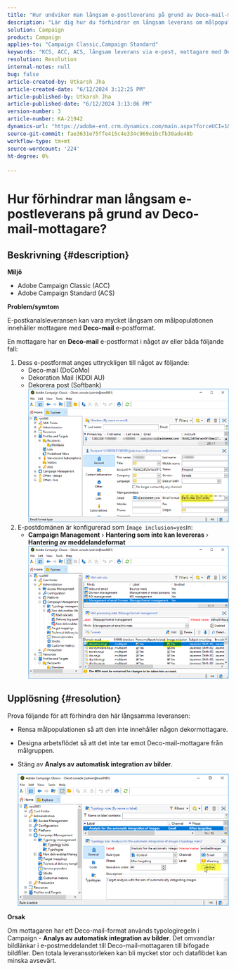```yaml
---
title: "Hur undviker man långsam e-postleverans på grund av Deco-mail-mottagare?"
description: "Lär dig hur du förhindrar en långsam leverans om målpopulationen innehåller mottagare med Deco-mail-format."
solution: Campaign
product: Campaign
applies-to: "Campaign Classic,Campaign Standard"
keywords: "KCS, ACC, ACS, långsam leverans via e-post, mottagare med Deco-mail-format, Performance, Thoutput"
resolution: Resolution
internal-notes: null
bug: false
article-created-by: Utkarsh Jha
article-created-date: "6/12/2024 3:12:25 PM"
article-published-by: Utkarsh Jha
article-published-date: "6/12/2024 3:13:06 PM"
version-number: 3
article-number: KA-21942
dynamics-url: "https://adobe-ent.crm.dynamics.com/main.aspx?forceUCI=1&pagetype=entityrecord&etn=knowledgearticle&id=51331929-ce28-ef11-840a-00224808decd"
source-git-commit: fae3631e75ffe415c4e334c969e1bcfb30ade48b
workflow-type: tm+mt
source-wordcount: '224'
ht-degree: 0%

---
```


# Hur förhindrar man långsam e-postleverans på grund av Deco-mail-mottagare?

## Beskrivning {#description}


<b>Miljö</b>

- Adobe Campaign Classic (ACC)
- Adobe Campaign Standard (ACS)


<b>Problem/symtom</b>

E-postkanalsleveransen kan vara mycket långsam om målpopulationen innehåller mottagare med <b>Deco-mail</b> e-postformat.

En mottagare har en <b>Deco-mail</b> e-postformat i något av eller båda följande fall:

1. Dess e-postformat anges uttryckligen till något av följande:
   - Deco-mail (DoCoMo)
   - Dekoration Mail (KDDI AU)
   - Dekorera post (Softbank)         ![](assets/___54331929-ce28-ef11-840a-00224808decd___.png)
2. E-postdomänen är konfigurerad som `Image inclusion=yes`in:
   - <b>Campaign Management</b> › <b>Hantering som inte kan levereras</b> › <b>Hantering av meddelandeformat</b>        ![](assets/___5c331929-ce28-ef11-840a-00224808decd___.png)



## Upplösning {#resolution}


Prova följande för att förhindra den här långsamma leveransen:

- Rensa målpopulationen så att den inte innehåller någon dekormottagare.
- Designa arbetsflödet så att det inte tar emot Deco-mail-mottagare från målgruppen.
- Stäng av <b>Analys av automatisk integration av bilder</b>.


  ![](assets/6f31278e-55e4-ed11-a7c7-6045bd006b4b.png)


<b>Orsak</b>

Om mottagaren har ett Deco-mail-format används typologiregeln i Campaign - <b>Analys av automatisk integration av bilder</b>. Det omvandlar bildlänkar i e-postmeddelandet till Deco-mail-mottagaren till bifogade bildfiler. Den totala leveransstorleken kan bli mycket stor och dataflödet kan minska avsevärt.
